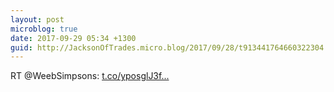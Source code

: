 ```yaml
---
layout: post
microblog: true
date: 2017-09-29 05:34 +1300
guid: http://JacksonOfTrades.micro.blog/2017/09/28/t913441764660322304.html
---
```

RT @WeebSimpsons: [t.co/yposglJ3f...](https://t.co/yposglJ3f1)
